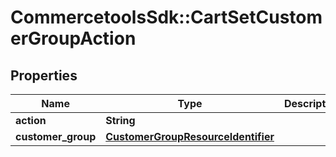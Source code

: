 # CommercetoolsSdk::CartSetCustomerGroupAction

## Properties
Name | Type | Description | Notes
------------ | ------------- | ------------- | -------------
**action** | **String** |  | [optional] 
**customer_group** | [**CustomerGroupResourceIdentifier**](CustomerGroupResourceIdentifier.md) |  | [optional] 

